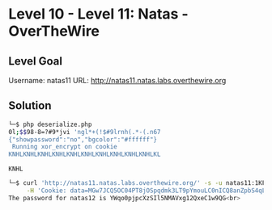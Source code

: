# Level 10 - Level 11: Natas - OverTheWire

## Level Goal

Username: natas11
URL:      http://natas11.natas.labs.overthewire.org

## Solution

```bash
└─$ php deserialize.php
0l;$$98-8=?#9*jvi 'ngl*+(!$#9lrnh(.*-(.n67
{"showpassword":"no","bgcolor":"#ffffff"}
 Running xor_encrypt on cookie 
KNHLKNHLKNHLKNHLKNHLKNHLKNHLKNHLKNHLKNHLKL
```

`KNHL`


```bash
└─$ curl 'http://natas11.natas.labs.overthewire.org/' -s -u natas11:1KFqoJXi6hRaPluAmk8ESDW4fSysRoIg \
     -H 'Cookie: data=MGw7JCQ5OC04PT8jOSpqdmk3LT9pYmouLC0nICQ8anZpbS4qLSguKmkz' | grep password
The password for natas12 is YWqo0pjpcXzSIl5NMAVxg12QxeC1w9QG<br>
```